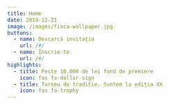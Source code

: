 ```yaml
---
title: Home
date: 2019-12-21
image: /images/fisca-wallpaper.jpg
buttons:
  - name: Descarcă invitația
    url: /#/
  - name: Înscrie-te
    url: /#/
highlights:
  - title: Peste 10.000 de lei fond de premiere 
    icon: fas fa-dollar-sign
  - title: Turneu de traditie. Suntem la ediția XX
    icon: fas fa-trophy
---
```

